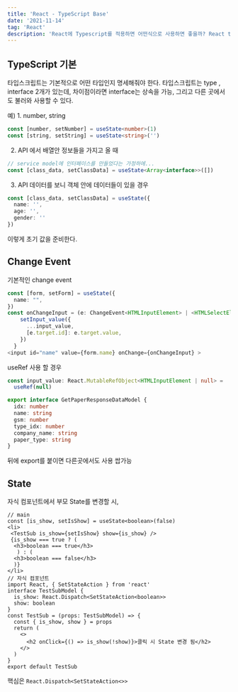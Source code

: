 ```yaml
---
title: 'React - TypeScript Base'
date: '2021-11-14'
tag: 'React'
description: 'React에 Typescript를 적용하면 어떤식으로 사용하면 좋을까? React typescript base'
---
```


## TypeScript 기본

타입스크립트는 기본적으로 어떤 타입인지 명세해줘야 한다.
타입스크립트는 type , interface 2개가 있는데, 차이점이라면 interface는 상속을 가능, 그리고
다른 곳에서도 불러와 사용할 수 있다.

예) 1. number, string

```ts
const [number, setNumber] = useState<number>(1)
const [string, setString] = useState<string>('')
```

2. API 에서 배열안 정보들을 가지고 올 때

```ts
// service model에 인터페이스를 만들었다는 가정하에...
const [class_data, setClassData] = useState<Array<interface>>([])
```

3. API 데이터를 보니 객체 안에 데이터들이 있을 경우

```ts
const [class_data, setClassData] = useState({
  name: '',
  age: '',
  gender: ''
})
```

이렇게 초기 값을 준비한다.

## Change Event

기본적인 change event

```ts
const [form, setForm] = useState({
  name: "",
})
const onChangeInput = (e: ChangeEvent<HTMLInputElement> | <HTMLSelectElement>) => {
    setInput_value({
      ...input_value,
      [e.target.id]: e.target.value,
    })
  }
<input id="name" value={form.name} onChange={onChangeInput} >
```

useRef 사용 할 경우

```ts
const input_value: React.MutableRefObject<HTMLInputElement | null> =
  useRef(null)
```

```ts
export interface GetPaperResponseDataModel {
  idx: number
  name: string
  gsm: number
  type_idx: number
  company_name: string
  paper_type: string
}
```

뒤에 export를 붙이면 다른곳에서도 사용 쌉가능

## State

자식 컴포넌트에서 부모 State를 변경할 시,

```tsx
// main
const [is_show, setIsShow] = useState<boolean>(false)
<li>
 <TestSub is_show={setIsShow} show={is_show} />
 {is_show === true ? (
  <h3>boolean === true</h3>
   ) : (
  <h3>boolean === false</h3>
  )}
</li>
// 자식 컴포넌트
import React, { SetStateAction } from 'react'
interface TestSubModel {
  is_show: React.Dispatch<SetStateAction<boolean>>
  show: boolean
}
const TestSub = (props: TestSubModel) => {
  const { is_show, show } = props
  return (
    <>
      <h2 onClick={() => is_show(!show)}>클릭 시 State 변경 됨</h2>
    </>
  )
}
export default TestSub
```

핵심은 `React.Dispatch<SetStateAction<>>`
